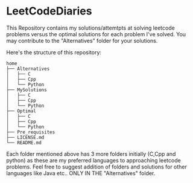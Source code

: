 # LeetCodeDiaries

This Repository contains my solutions/attemtpts at solving leetcode problems versus the optimal solutions for each problem I've solved. You may contribute to the "Alternatives" folder for your solutions.

Here's the structure of this repository:

```
home
├── Alternatives
│   ├── C
│   ├── Cpp
│   └── Python
├── MySolutions
│   ├── C
│   ├── Cpp
│   └── Python
├── Optimal
│   ├── C
│   ├── Cpp
│   └── Python
├── Pre_requisites
├── LICENSE.md
└── README.md
```

Each folder mentioned above has 3 more folders initially (C,Cpp and python) as these are my preferred languages to approaching leetcode problems. Feel free to suggest addition of folders and solutions for other languages like Java etc.. ONLY IN THE "Alternatives" folder. 
